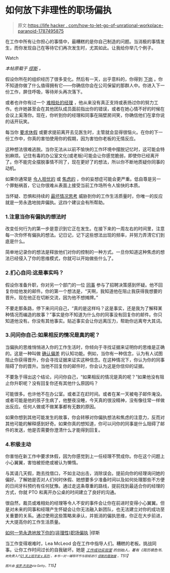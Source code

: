 # 如何放下非理性的职场偏执

> 原文:[https://life hacker . com/how-to-let-go-of-unrational-workplace-paranoid-1787495875](https://lifehacker.com/how-to-let-go-of-irrational-workplace-paranoia-1787495875)

在工作中所有让你担心的事情中，最糟糕的是你自己制造的问题。当消极的事情发生，而你发现自己在等待它们再次发生时，尤其如此。让我给你举几个例子。

Watch

*本帖原载于* [*缪斯*](https://www.themuse.com/advice/how-to-let-go-of-your-irrational-workplace-paranoia-once-and-for-all) *。*

假设你所在的组织经历了很多变化。然后有一天，出乎意料的，你得到 [下岗](https://www.themuse.com/advice/5-lessons-ive-learned-from-being-laid-off) 。你不知道你做了什么值得拥有它——你确信你会在公司保留的那群人中。你进入下一份工作，屏住呼吸，等待斧头再次落下。

或者也许你有过一个 [难相处的经理](https://www.themuse.com/advice/10-brilliant-tips-for-dealing-with-a-difficult-boss) ，他从来没有真正支持或表扬过你的努力工作。也许她甚至会在其他团队成员面前指出你的错误，或者在她心情不好的时候在会议上奚落你。现在，你听到你的经理和同事在隔壁房间笑，你确信他们在拿你说的话开玩笑。

每当你 [要求休假](https://www.themuse.com/advice/how-to-get-over-vacation-guilt-and-actually-enjoy-your-time-off) 或要求提前离开去见医生时，主管就会显得很恼火。在你的下一份工作中，你真的害怕使用你的假期，因为害怕你老板的无情反应。

这种想法很难逃脱。当你无法从以前不愉快的工作环境中摆脱记忆时，这可能会特别麻烦。记住有毒的办公室文化(或老板)可能会让你感觉脆弱，即使你已经离开了。你不能完全摆脱事情不同了，现在更好了的想法，所以你不断地质疑你同事的动机。

如果你通常是 [令人担忧的](http://well.blogs.nytimes.com/2008/04/02/feeling-paranoid-youre-not-alone/?r=0) 或 [焦虑的](https://www.themuse.com/advice/4-times-youre-too-worried-at-work-and-4-times-youre-not-worried-enough) ，你的妄想症可能会更严重。低自尊是另一个罪魁祸首，它让你很难从表面上接受当前工作场所令人愉快的本质。

当怀疑、恐惧和持续的 [最坏情况思考](https://www.themuse.com/advice/5-careerkilling-attitudes-weve-all-hadand-how-to-stop-them) 威胁到你的工作生活质量时，你唯一的反应就是一劳永逸地抛弃偏执。这四个建议会有所帮助。

### 1.注意当你有偏执的想法时

改变任何行为的第一步是意识到它正在发生。在接下来的一周左右的时间里，注意每一次你怀有偏执的想法。记日记，记下这些想法出现的频率，并努力弄清它们到底是什么。

简单地记录你的想法是释放他们对你的控制的一种方式。一旦你知道这种焦虑的想法已经侵入了你的思维模式，你就可以开始做些什么了。

### 2.扪心自问:这是事实吗？

假设你准备升职，你对另一个部门的一位 [同事](https://www.themuse.com/advice/how-to-deal-with-the-5-most-negative-types-of-coworkers) 参与了招聘决策感到怀疑。他不回复你给他发的邮件。你的第一个想法是，“天啊，我知道他在阻止我获得我想要的晋升。现在他正在切断交流，因为他不想摊牌。”

不要走那条路，停下来问问自己，“真的是这样吗？这是事实，还是我为了解释某种情况而编造的故事？”事实是你不知道为什么你的同事没有回复你的邮件。你只知道他没有。你没有其他事实。贴近事实会让你远离压力，帮助你远离夸大其词。

### 3.问问你自己:如果相反的情况是真的呢？

当偏执的思维悄悄进入你的工作生活时，你倾向于寻找证据来证明你的思维是正确的。这是一种叫做 [确认偏差](https://www.psychologytoday.com/blog/science-choice/201504/what-is-confirmation-bias) 的认知功能。例如，当你有一种信念，认为有人试图阻止你获得晋升，你会寻找证据来证实这种信念。在这种情况下，你认为你的同事阻碍了你的晋升。当他不回复你的邮件时，你会认为这是你信仰的证据。

不要急于得出这个结论，问问你自己，“如果相反的情况是真的呢？”如果他没有阻止你升职呢？没有回复你还有其他什么原因吗？

可能很多。也许他不在办公室。或者正在赶时间。或者在某一天被电子邮件淹没。或者可能是他的孩子生病了，他整夜没睡，今天真的很没精神，没有像往常一样做出反应。任何人做或不做某事都有无数的原因。

如果你想到其他可能发生的故事，你会转移对你偏执想法和焦虑的注意力，反而对其他可能的解释感到好奇。如果你真的想知道，你可以问你的同事是什么阻碍了邮件的发送，他是否需要你澄清什么才能得到回复。

### 4.积极主动

你害怕在新工作中要求休假，因为你感觉到上一任经理不赞成你。你在这个问题上小心翼翼，害怕被拒绝或被认为懒惰。

与其请几天假，跑去找借口，不如主动出击，消除误会。提前向你的经理询问她的偏好。了解她是否对人们何时休假、她想要多少准备时间以及如何处理那些不方便的日间牙科预约有任何犹豫。通过走这条尊重的路线，提前找到最适合你的经理的方式，你就 PTO 和离开办公桌的时间建立了良好的沟通。

很自然，裁员或难相处的经理等令人不安的事件会让你在前进时变得小心翼翼。但是对未来的同事和经理产生怀疑会让你无法融入新团队，也无法建立对你的成功至关重要的关系。通过使用这些策略来承认，并抵消的偏执思维，你正在大步前进，大大提高你的工作生活质量。

[如何一劳永逸地放下你的(非理性)职场偏执](https://www.themuse.com/advice/how-to-let-go-of-your-irrational-workplace-paranoia-once-and-for-all) |缪斯

当工作变得艰难时，Lea McLeod 会在工作中指导人们。糟糕的老板。挑战同事。让你工作时间过长的自我破坏。她是 [*<small>工作成功实验室</small>*](http://www.leamcleod.com/job-success-lab) *<small>的创始人，著有《简历填色书</small>*[*<small></small>*](http://www.degreesoftransition.com/resume-coloring-book)<small>*<small>。她免费入门</small>*[*<small>21 天上班平安 e 系列</small>*](http://www.leamcleod.com/21-days-to-peace-at-work) *<small>。本书一对一辅导环节与丽娅进行</small>* [*<small>缪斯的蔻驰接</small>*](https://www.themuse.com/coaches/lea-mcleod-ma) *<small>。</small>T51】*</small>

<small>*<small>图片由</small>* [*<small>保罗·杰克逊</small>*](http://www.gettyimages.com/license/97615303)*<small>via Getty。</small>T15】*</small>

<small></small>
